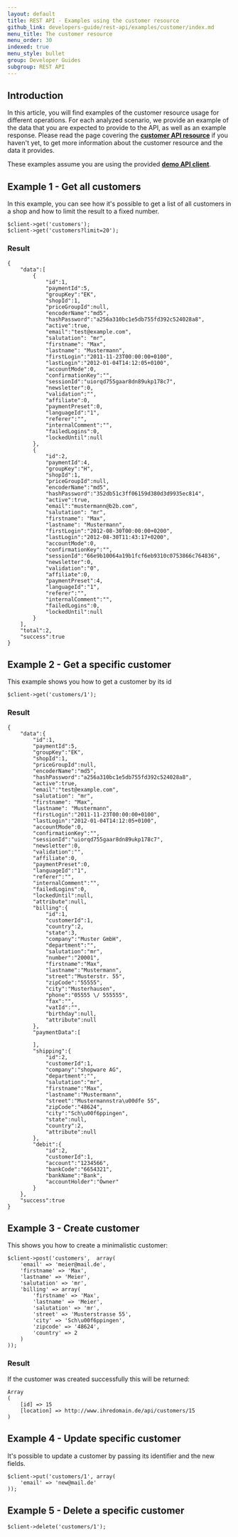 ```yaml
---
layout: default
title: REST API - Examples using the customer resource
github_link: developers-guide/rest-api/examples/customer/index.md
menu_title: The customer resource
menu_order: 30
indexed: true
menu_style: bullet
group: Developer Guides
subgroup: REST API
---
```


<div class="toc-list"></div>

## Introduction

In this article, you will find examples of the customer resource usage for different operations. For each analyzed scenario, we provide an example of the data that you are expected to provide to the API, as well as an example response.
Please read the page covering the **[customer API resource](/developers-guide/rest-api/api-resource-customer)** if you haven't yet, to get more information about the customer resource and the data it provides.

These examples assume you are using the provided **[demo API client](/developers-guide/rest-api/#using-the-rest-api-in-your-own-application)**.

## Example 1 - Get all customers

In this example, you can see how it's possible to get a list of all customers in a shop and how to limit the result to a fixed number.

```
$client->get('customers');
$client->get('customers?limit=20');

```

### Result

```
{
    "data":[
        {
            "id":1,
            "paymentId":5,
            "groupKey":"EK",
            "shopId":1,
            "priceGroupId":null,
            "encoderName":"md5",
            "hashPassword":"a256a310bc1e5db755fd392c524028a8",
            "active":true,
            "email":"test@example.com",
            "salutation": "mr",
            "firstname": "Max",
            "lastname": "Mustermann",
            "firstLogin":"2011-11-23T00:00:00+0100",
            "lastLogin":"2012-01-04T14:12:05+0100",
            "accountMode":0,
            "confirmationKey":"",
            "sessionId":"uiorqd755gaar8dn89ukp178c7",
            "newsletter":0,
            "validation":"",
            "affiliate":0,
            "paymentPreset":0,
            "languageId":"1",
            "referer":"",
            "internalComment":"",
            "failedLogins":0,
            "lockedUntil":null
        },
        {
            "id":2,
            "paymentId":4,
            "groupKey":"H",
            "shopId":1,
            "priceGroupId":null,
            "encoderName":"md5",
            "hashPassword":"352db51c3ff06159d380d3d9935ec814",
            "active":true,
            "email":"mustermann@b2b.com",
            "salutation": "mr",
            "firstname": "Max",
            "lastname": "Mustermann",
            "firstLogin":"2012-08-30T00:00:00+0200",
            "lastLogin":"2012-08-30T11:43:17+0200",
            "accountMode":0,
            "confirmationKey":"",
            "sessionId":"66e9b10064a19b1fcf6eb9310c0753866c764836",
            "newsletter":0,
            "validation":"0",
            "affiliate":0,
            "paymentPreset":4,
            "languageId":"1",
            "referer":"",
            "internalComment":"",
            "failedLogins":0,
            "lockedUntil":null
        }
    ],
    "total":2,
    "success":true
}

```

## Example 2 - Get a specific customer

This example shows you how to get a customer by its id

```
$client->get('customers/1');
```

### Result
```
{
    "data":{
        "id":1,
        "paymentId":5,
        "groupKey":"EK",
        "shopId":1,
        "priceGroupId":null,
        "encoderName":"md5",
        "hashPassword":"a256a310bc1e5db755fd392c524028a8",
        "active":true,
        "email":"test@example.com",
        "salutation": "mr",
        "firstname": "Max",
        "lastname": "Mustermann",
        "firstLogin":"2011-11-23T00:00:00+0100",
        "lastLogin":"2012-01-04T14:12:05+0100",
        "accountMode":0,
        "confirmationKey":"",
        "sessionId":"uiorqd755gaar8dn89ukp178c7",
        "newsletter":0,
        "validation":"",
        "affiliate":0,
        "paymentPreset":0,
        "languageId":"1",
        "referer":"",
        "internalComment":"",
        "failedLogins":0,
        "lockedUntil":null,
        "attribute":null,
        "billing":{
            "id":1,
            "customerId":1,
            "country":2,
            "state":3,
            "company":"Muster GmbH",
            "department":"",
            "salutation":"mr",
            "number":"20001",
            "firstname":"Max",
            "lastname":"Mustermann",
            "street":"Musterstr. 55",
            "zipCode":"55555",
            "city":"Musterhausen",
            "phone":"05555 \/ 555555",
            "fax":"",
            "vatId":"",
            "birthday":null,
            "attribute":null
        },
        "paymentData":[

        ],
        "shipping":{
            "id":2,
            "customerId":1,
            "company":"shopware AG",
            "department":"",
            "salutation":"mr",
            "firstname":"Max",
            "lastname":"Mustermann",
            "street":"Mustermannstra\u00dfe 55",
            "zipCode":"48624",
            "city":"Sch\u00f6ppingen",
            "state":null,
            "country":2,
            "attribute":null
        },
        "debit":{
            "id":2,
            "customerId":1,
            "account":"1234566",
            "bankCode":"6654321",
            "bankName":"Bank",
            "accountHolder":"Owner"
        }
    },
    "success":true
}
```

## Example 3 - Create customer

This shows you how to create a minimalistic customer:

```
$client->post('customers',  array(
    'email' => 'meier@mail.de',
    'firstname' => 'Max',
    'lastname' => 'Meier',
    'salutation' => 'mr',
    'billing' => array(
        'firstname' => 'Max',
        'lastname' => 'Meier',
        'salutation' => 'mr',
        'street' => 'Musterstrasse 55',
        'city' => 'Sch\u00f6ppingen',
        'zipcode' => '48624',
        'country' => 2
    )
));
```

### Result

If the customer was created successfully this will be returned:

```
Array
(
    [id] => 15
    [location] => http://www.ihredomain.de/api/customers/15
)
```

## Example 4 - Update specific customer

It's possible to update a customer by passing its identifier and the new fields.

```
$client->put('customers/1', array(
    'email' => 'new@mail.de'
));

```

## Example 5 - Delete a specific customer

```
$client->delete('customers/1');

```
